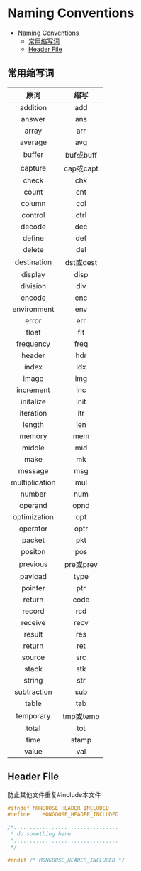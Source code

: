 # Naming Conventions

<!-- TOC -->

- [Naming Conventions](#naming-conventions)
  - [常用缩写词](#常用缩写词)
  - [Header File](#header-file)

<!-- /TOC -->

## 常用缩写词

|原词|缩写|
|:-------------:|:-------------:|
|addition|add|
|answer|ans|
|array|arr|
|average|avg|
|buffer|buf或buff|
|capture|cap或capt|
|check|chk|
|count|cnt|
|column|col|
|control|ctrl|
|decode|dec|
|define|def|
|delete|del|
|destination|dst或dest|
|display|disp|
|division|div|
|encode|enc|
|environment|env|
|error|err|
|float|flt|
|frequency|freq|
|header|hdr|
|index|idx|
|image|img|
|increment|inc|
|initalize|init|
|iteration|itr|
|length|len|
|memory|mem|
|middle|mid|
|make|mk|
|message|msg|
|multiplication|mul|
|number|num|
|operand|opnd|
|optimization|opt|
|operator|optr|
|packet|pkt|
|positon|pos|
|previous|pre或prev|
|payload|type|pt|
|pointer|ptr|
|return|code|rc|
|record|rcd|
|receive|recv|
|result|res|
|return|ret|
|source|src|
|stack|stk|
|string|str|
|subtraction|sub|
|table|tab|
|temporary|tmp或temp|
|total|tot|
|time|stamp|ts|
|value|val|

## Header File

防止其他文件重复#include本文件

```c
#ifndef MONGOOSE_HEADER_INCLUDED
#define    MONGOOSE_HEADER_INCLUDED

/*.................................
 * do something here
 *.................................
 */

#endif /* MONGOOSE_HEADER_INCLUDED */
```
